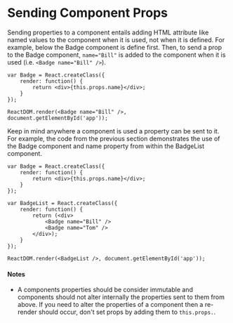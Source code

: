 # Sending Component Props

Sending properties to a component entails adding HTML attribute like named values to the component when it is used, not when it is defined. For example, below the Badge component is define first. Then, to send a prop to the Badge component, `name="Bill"` is added to the component when it is used (i.e. `<Badge name="Bill" />`).

```
var Badge = React.createClass({
	render: function() {
		return <div>{this.props.name}</div>;
	}
});

ReactDOM.render(<Badge name="Bill" />, document.getElementById('app'));
```

Keep in mind anywhere a component is used a property can be sent to it. For example, the code from the previous section demonstrates the use of the Badge component and name property from within the BadgeList component.

```
var Badge = React.createClass({
	render: function() {
		return <div>{this.props.name}</div>;
	}
});

var BadgeList = React.createClass({
	render: function() {
		return (<div>
			<Badge name="Bill" />
			<Badge name="Tom" />
		</div>);
	}
});

ReactDOM.render(<BadgeList />, document.getElementById('app'));
```

#### Notes

* A components properties should be consider immutable and components should not alter internally the properties sent to them from above. If you need to alter the properties of a component then a re-render should occur, don't set props by adding them to `this.props.`.
